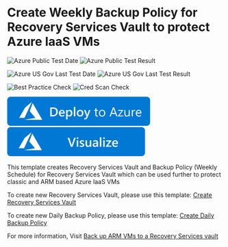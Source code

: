 # Create Weekly Backup Policy for Recovery Services Vault to protect Azure IaaS VMs

![Azure Public Test Date](https://azurequickstartsservice.blob.core.windows.net/badges/101-recovery-services-weekly-backup-policy-create/PublicLastTestDate.svg)
![Azure Public Test Result](https://azurequickstartsservice.blob.core.windows.net/badges/101-recovery-services-weekly-backup-policy-create/PublicDeployment.svg)

![Azure US Gov Last Test Date](https://azurequickstartsservice.blob.core.windows.net/badges/101-recovery-services-weekly-backup-policy-create/FairfaxLastTestDate.svg)
![Azure US Gov Last Test Result](https://azurequickstartsservice.blob.core.windows.net/badges/101-recovery-services-weekly-backup-policy-create/FairfaxDeployment.svg)

![Best Practice Check](https://azurequickstartsservice.blob.core.windows.net/badges/101-recovery-services-weekly-backup-policy-create/BestPracticeResult.svg)
![Cred Scan Check](https://azurequickstartsservice.blob.core.windows.net/badges/101-recovery-services-weekly-backup-policy-create/CredScanResult.svg)

[![Deploy To Azure](https://raw.githubusercontent.com/Azure/azure-quickstart-templates/master/1-CONTRIBUTION-GUIDE/images/deploytoazure.svg?sanitize=true)](https://azuredeploy.net/)  [![Visualize](https://raw.githubusercontent.com/Azure/azure-quickstart-templates/master/1-CONTRIBUTION-GUIDE/images/visualizebutton.svg?sanitize=true)](http://armviz.io/#/?load=https%3A%2F%2Fraw.githubusercontent.com%2FAzure%2Fazure-quickstart-templates%2Fmaster%2F101-recovery-services-weekly-backup-policy-create%2Fazuredeploy.json)

This template creates Recovery Services Vault and Backup Policy (Weekly Schedule) for Recovery Services Vault which can be used further to protect classic and ARM based Azure IaaS VMs

To create new Recovery Services Vault, please use this template: [Create Recovery Services Vault](https://github.com/Azure/azure-quickstart-templates/tree/master/101-recovery-services-vault-create)

To create new Daily Backup Policy, please use this template: [Create Daily Backup Policy](https://github.com/Azure/azure-quickstart-templates/tree/master/101-recovery-services-daily-backup-policy-create)

For more information, Visit [Back up ARM VMs to a Recovery Services vault](https://azure.microsoft.com/en-us/documentation/articles/backup-azure-vms-first-look-arm/)


